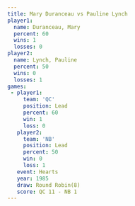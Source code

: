 ```yaml
---
title: Mary Duranceau vs Pauline Lynch
player1:               
  name: Duranceau, Mary
  percent: 60          
  wins: 1              
  losses: 0            
player2:               
  name: Lynch, Pauline 
  percent: 50          
  wins: 0              
  losses: 1            
games:
 - player1:        
     team: 'QC'    
     position: Lead
     percent: 60   
     win: 1        
     loss: 0       
   player2:        
     team: 'NB'    
     position: Lead
     percent: 50   
     win: 0        
     loss: 1       
   event: Hearts       
   year: 1985          
   draw: Round Robin(8)
   score: QC 11 - NB 1 
---
```

